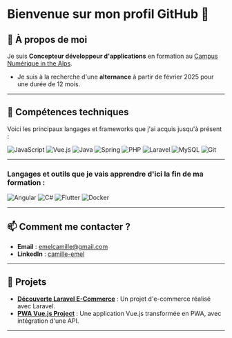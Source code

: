 # Bienvenue sur mon profil GitHub 👋

## 💬 À propos de moi
Je suis **Concepteur développeur d'applications** en formation au [Campus Numérique in the Alps](https://www.le-campus-numerique.fr/).

- Je suis à la recherche d'une **alternance** à partir de février 2025 pour une durée de 12 mois.

---

## 🔧 Compétences techniques

Voici les principaux langages et frameworks que j'ai acquis jusqu'à présent :

![JavaScript](https://img.shields.io/badge/-JavaScript-F7DF1E?style=flat-square&logo=javascript&logoColor=black)
![Vue.js](https://img.shields.io/badge/-Vue.js-4FC08D?style=flat-square&logo=vue.js&logoColor=white)
![Java](https://img.shields.io/badge/-Java-007396?style=flat-square&logo=java&logoColor=white)
![Spring](https://img.shields.io/badge/-Spring-6DB33F?style=flat-square&logo=spring&logoColor=white)
![PHP](https://img.shields.io/badge/-PHP-777BB4?style=flat-square&logo=php&logoColor=white)
![Laravel](https://img.shields.io/badge/-Laravel-FF2D20?style=flat-square&logo=laravel&logoColor=white)
![MySQL](https://img.shields.io/badge/-MySQL-4479A1?style=flat-square&logo=mysql&logoColor=white)
![Git](https://img.shields.io/badge/-Git-F05032?style=flat-square&logo=git&logoColor=white)

---

### Langages et outils que je vais apprendre d'ici la fin de ma formation :

![Angular](https://img.shields.io/badge/-Angular-DD0031?style=flat-square&logo=angular&logoColor=white)
![C#](https://img.shields.io/badge/-C%23-239120?style=flat-square&logo=c-sharp&logoColor=white)
![Flutter](https://img.shields.io/badge/-Flutter-02569B?style=flat-square&logo=flutter&logoColor=white)
![Docker](https://img.shields.io/badge/-Docker-2496ED?style=flat-square&logo=docker&logoColor=white)

---

## 📫 Comment me contacter ?

- **Email** : [emelcamille@gmail.com](mailto:emelcamille@gmail.com)
- **LinkedIn** : [camille-emel](https://www.linkedin.com/in/camille-emel)

---

## 🚀 Projets

- [**Découverte Laravel E-Commerce**](https://github.com/toncompteperso/DecouverteLaravel-ECommerce) : Un projet d'e-commerce réalisé avec Laravel.
- [**PWA Vue.js Project**](https://github.com/toncompteperso/projet-vue-pwa) : Une application Vue.js transformée en PWA, avec intégration d'une API.

---
